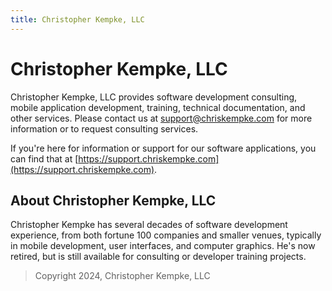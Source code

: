 ```yaml
---
title: Christopher Kempke, LLC
---
```


# Christopher Kempke, LLC

Christopher Kempke, LLC provides software development consulting, mobile application development, training, technical documentation, and other services.    Please contact us at support@chriskempke.com for more information or to request consulting services.

If you're here for information or support for our software applications, you can find that at [https://support.chriskempke.com](https://support.chriskempke.com).

## About Christopher Kempke, LLC

Christopher Kempke has several decades of software development experience, from both fortune 100 companies and smaller venues, typically in mobile development, user interfaces, and computer graphics.     He's now retired, but is still available for consulting or developer training projects.

> Copyright 2024, Christopher Kempke, LLC
